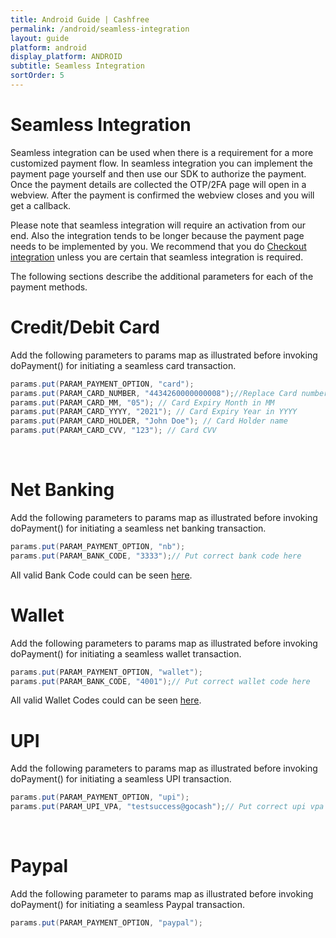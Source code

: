 ```yaml
---
title: Android Guide | Cashfree
permalink: /android/seamless-integration
layout: guide
platform: android
display_platform: ANDROID
subtitle: Seamless Integration
sortOrder: 5
---
```



<h1>Seamless Integration</h1>

Seamless integration can be used when there is a requirement for a more customized payment flow. In seamless integration you can implement the payment page yourself and then use our SDK to authorize the payment. Once the payment details are collected the OTP/2FA page will open in a webview. After the payment is confirmed the webview closes and you will get a callback. 

Please note that seamless integration will require an activation from our end. Also the integration tends to be longer because the payment page needs to be implemented by you. We recommend that you do [Checkout integration](/android/checkout-integration) unless you are certain that seamless integration is required.

The following sections describe the additional parameters for each of the payment methods.

# Credit/Debit Card
Add the following parameters to params map as illustrated before invoking doPayment() for initiating a seamless card transaction.

```java
params.put(PARAM_PAYMENT_OPTION, "card");
params.put(PARAM_CARD_NUMBER, "4434260000000008");//Replace Card number
params.put(PARAM_CARD_MM, "05"); // Card Expiry Month in MM 
params.put(PARAM_CARD_YYYY, "2021"); // Card Expiry Year in YYYY 
params.put(PARAM_CARD_HOLDER, "John Doe"); // Card Holder name
params.put(PARAM_CARD_CVV, "123"); // Card CVV
```
<br/>

# Net Banking
Add the following parameters to params map as illustrated before invoking doPayment() for initiating a seamless net banking transaction.

```java
params.put(PARAM_PAYMENT_OPTION, "nb");
params.put(PARAM_BANK_CODE, "3333");// Put correct bank code here
```

All valid Bank Code could can be seen [here](/docs/resources/#net-banking).
<br/>

# Wallet
Add the following parameters to params map as illustrated before invoking doPayment() for initiating a seamless wallet transaction.

```java
params.put(PARAM_PAYMENT_OPTION, "wallet");
params.put(PARAM_BANK_CODE, "4001");// Put correct wallet code here
```

All valid Wallet Codes could can be seen [here](/docs/resources/#wallet).
<br/>

# UPI
Add the following parameters to params map as illustrated before invoking doPayment() for initiating a seamless UPI transaction.

```java
params.put(PARAM_PAYMENT_OPTION, "upi");
params.put(PARAM_UPI_VPA, "testsuccess@gocash");// Put correct upi vpa here
```
<br/>

# Paypal
Add the following parameter to params map as illustrated before invoking doPayment() for initiating a seamless Paypal transaction.

```java
params.put(PARAM_PAYMENT_OPTION, "paypal");
```
<br/>

